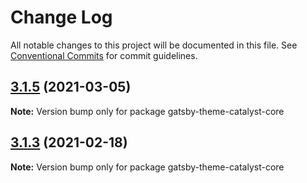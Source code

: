 # Change Log

All notable changes to this project will be documented in this file.
See [Conventional Commits](https://conventionalcommits.org) for commit guidelines.

## [3.1.5](https://github.com/ehowey/gatsby-theme-catalyst/compare/gatsby-theme-catalyst-core@3.1.4...gatsby-theme-catalyst-core@3.1.5) (2021-03-05)

**Note:** Version bump only for package gatsby-theme-catalyst-core





## [3.1.3](https://github.com/ehowey/gatsby-theme-catalyst/compare/gatsby-theme-catalyst-core@3.1.2...gatsby-theme-catalyst-core@3.1.3) (2021-02-18)

**Note:** Version bump only for package gatsby-theme-catalyst-core

